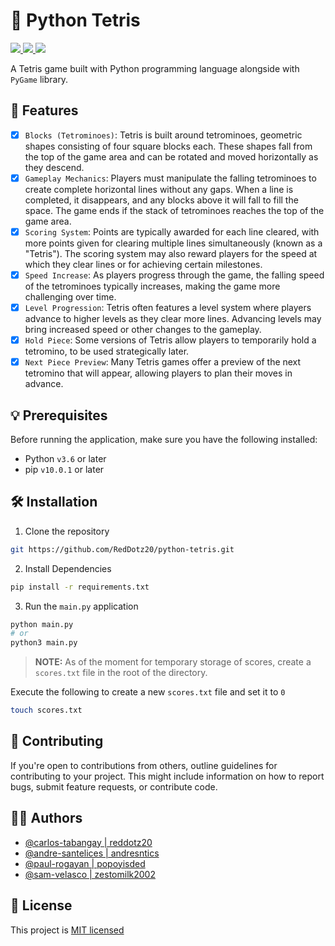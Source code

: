 # 🐍 Python Tetris

<p>
<!--   <a aria-label="Python Version" href="https://www.python.org/downloads/">
    <img src="https://img.shields.io/pypi/pyversions/pygame?style=for-the-badge&logo=python&logoColor=yellow&color=yellow">
  </a> -->
  <a aria-label="GitHub commit activity" href="https://github.com/RedDotz20/python-tetris/commits/main/" title="GitHub commit activity">
    <img src="https://img.shields.io/github/commit-activity/w/RedDotz20/python-tetris?style=for-the-badge">
  </a>
    <a aria-label="LICENSE" href="./LICENSE">
    <img src="https://img.shields.io/badge/License-MIT-green.svg?style=for-the-badge">
  </a>
  <a aria-label="GitHub contributors" href="https://github.com/RedDotz20/python-tetris/graphs/contributors" title="GitHub contributors">
    <img src="https://img.shields.io/github/contributors/RedDotz20/python-tetris?color=orange&style=for-the-badge">
  </a>
</p>

A Tetris game built with Python programming language alongside with `PyGame` library.

## 🚀 Features

- [x] `Blocks (Tetrominoes)`: Tetris is built around tetrominoes, geometric shapes consisting of four square blocks each. These shapes fall from the top of the game area and can be rotated and moved horizontally as they descend.
- [x] `Gameplay Mechanics`: Players must manipulate the falling tetrominoes to create complete horizontal lines without any gaps. When a line is completed, it disappears, and any blocks above it will fall to fill the space. The game ends if the stack of tetrominoes reaches the top of the game area.
- [x] `Scoring System`: Points are typically awarded for each line cleared, with more points given for clearing multiple lines simultaneously (known as a "Tetris"). The scoring system may also reward players for the speed at which they clear lines or for achieving certain milestones.
- [x] `Speed Increase`: As players progress through the game, the falling speed of the tetrominoes typically increases, making the game more challenging over time.
- [x] `Level Progression`: Tetris often features a level system where players advance to higher levels as they clear more lines. Advancing levels may bring increased speed or other changes to the gameplay.
- [x] `Hold Piece`: Some versions of Tetris allow players to temporarily hold a tetromino, to be used strategically later.
- [x] `Next Piece Preview`: Many Tetris games offer a preview of the next tetromino that will appear, allowing players to plan their moves in advance.

## 💡 Prerequisites

Before running the application, make sure you have the following installed:

- Python `v3.6` or later
- pip `v10.0.1` or later

## 🛠️ Installation

1. Clone the repository

  ```bash
  git https://github.com/RedDotz20/python-tetris.git
  ```

2. Install Dependencies

  ```bash
  pip install -r requirements.txt
  ```

3. Run the `main.py` application

  ```bash
  python main.py
  # or
  python3 main.py
  ```

>**NOTE:** As of the moment for temporary storage of scores, create a `scores.txt` file in the root of the directory.

Execute the following to create a new `scores.txt` file and set it to `0`

```bash
touch scores.txt
```

## 🤝 Contributing

If you're open to contributions from others, outline guidelines for contributing to your project. This might include information on how to report bugs, submit feature requests, or contribute code.

## 👨‍💻 Authors

- [@carlos-tabangay | reddotz20](https://github.com/RedDotz20)
- [@andre-santelices | andresntics](https://github.com/andresntlcs)
- [@paul-rogayan | popoyisded](https://github.com/popoyisded)
- [@sam-velasco | zestomilk2002](https://github.com/ZestoMilk2002)

## 📃 License

This project is [MIT licensed](./LICENSE)
